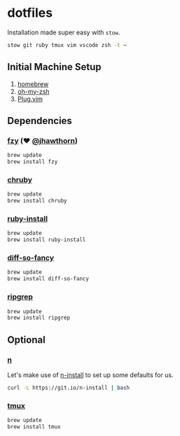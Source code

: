 # dotfiles

Installation made super easy with `stow`.

```bash
stow git ruby tmux vim vscode zsh -t ~
```

## Initial Machine Setup

1. [homebrew](https://brew.sh/)
1. [oh-my-zsh](https://ohmyz.sh/)
1. [Plug.vim](https://github.com/junegunn/vim-plug)

## Dependencies

### [fzy](https://github.com/jhawthorn/fzy) (❤️ [@jhawthorn](https://github.com/jhawthorn))

```bash
brew update
brew install fzy
```

### [chruby](https://github.com/postmodern/chruby)

```bash
brew update
brew install chruby
```

### [ruby-install](https://github.com/postmodern/ruby-install)

```bash
brew update
brew install ruby-install
```

### [diff-so-fancy](https://github.com/so-fancy/diff-so-fancy)

```bash
brew update
brew install diff-so-fancy
```

### [ripgrep](https://github.com/BurntSushi/ripgrep)

```bash
brew update
brew install ripgrep
```

## Optional

### [n](https://github.com/tj/n)

Let's make use of [n-install](https://github.com/mklement0/n-install) to set up
some defaults for us.

```bash
curl -L https://git.io/n-install | bash
```

### [tmux](https://github.com/tmux/tmux)

```bash
brew update
brew install tmux
```
